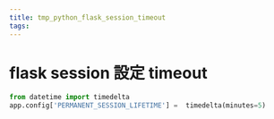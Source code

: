 ```yaml
---
title: tmp_python_flask_session_timeout
tags:
---
```

flask session 設定 timeout
===
```python
from datetime import timedelta
app.config['PERMANENT_SESSION_LIFETIME'] =  timedelta(minutes=5)
```